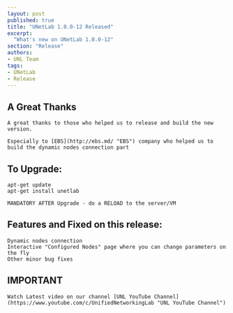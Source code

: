 ```yaml
---
layout: post
published: true
title: "UNetLab 1.0.0-12 Released"
excerpt:
  "What's new on UNetLab 1.0.0-12"
section: "Release"
authors:
- UNL Team
tags:
- UNetLab
- Release
---
```


## A Great Thanks

~~~
A great thanks to those who helped us to release and build the new version.

Especially to [EBS](http://ebs.md/ "EBS") company who helped us to build the dynamic nodes connection part
~~~

## To Upgrade:

~~~
apt-get update
apt-get install unetlab

MANDATORY AFTER Upgrade - do a RELOAD to the server/VM
~~~

## Features and Fixed on this release:

~~~
Dynamic nodes connection
Interactive "Configured Nodes" page where you can change parameters on the fly
Other minor bug fixes
~~~


## IMPORTANT

~~~
Watch Latest video on our channel [UNL YouTube Channel](https://www.youtube.com/c/UnifiedNetworkingLab "UNL YouTube Channel")
~~~
